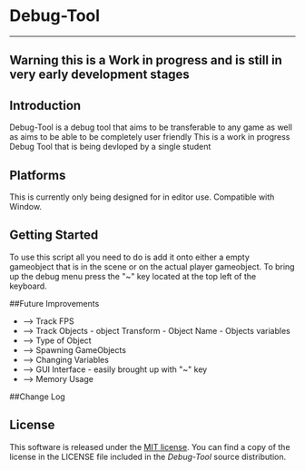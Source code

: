 # Debug-Tool

---
**Warning this is a Work in progress and is still in very early development stages**
---

## Introduction
Debug-Tool is a debug tool that aims to be transferable to any game as well as aims to be able to be completely user friendly
This is a work in progress Debug Tool that is being devloped by a single student 

## Platforms
This is currently only being designed for in editor use. Compatible with Window.

## Getting Started
To use this script all you need to do is add it onto either a empty gameobject that is in the scene or on the actual player gameobject.
To bring up the debug menu press the "~" key located at the top left of the keyboard.

##Future Improvements
* --> Track FPS
* --> Track Objects - object Transform - Object Name - Objects variables 
* --> Type of Object
* --> Spawning GameObjects 
* --> Changing Variables 
* --> GUI Interface - easily brought up with "~" key
* --> Memory Usage 

##Change Log


## License
This software is released under the [MIT license](http://opensource.org/licenses/MIT). You can find a copy of the license in the LICENSE file included in the *Debug-Tool* source distribution.
